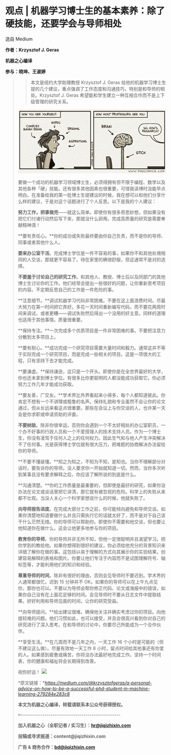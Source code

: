 # 观点 | 机器学习博士生的基本素养：除了硬技能，还要学会与导师相处

选自 Medium

**作者：Krzysztof J. Geras**

****机器之心编译****

**参与：晓坤、王淑婷**

> > 本文是纽约大学助理教授 Krzysztof J. Geras 给他的机器学习博士生提的几个建议，重点强调了工作态度和沟通技巧，特别是和导师的相处。Krzysztof J. Geras 希望能和学生建立一种互相合作而不是上下级管理的研究关系。
> 
> ![](img/613cb29da913ac270e38e6b05ba8053d-fs8.png)
> 
> 要做一个成功的机器学习领域博士生，必须得拥有但不限于编程、数学以及其他各种「硬」技能。还有很多其他因素也很重要，可惜我读博时没能早点明白。在准备给我的第一批博士生提建议的时候，我在想可以和他们分享什么样的建议，于是对这个话题进行了个人反思。以下是我的个人建议：
> 
> **努力工作，把事做完**——就这么简单。即使你有很多奇思妙想，但如果没有把它们付诸行动然后写下来，那就没什么卵用。完成高质量的研究是需要奉献精神滴！
> 
> **要有责任心。**你的成功或失败最终要由你自己负责，而不是你的导师、同事或者其他什么人。
> 
> **要来办公室干活**。完成博士学位是一件不容易的事，如果你不和其他处境相同的人交谈，那就更不容易了。待在家里的确很舒服，但这通常不是对的选择。
> 
> **不要羞于讨论自己的研究工作**。和其他人、教授、博士后以及同部门的其他博士生讨论你的工作。他们经常会提出一些很好的问题，让你重新思考项目的内容。不定期反思自己的工作是一件危险的事。
> 
> **注意细节。**调试机器学习代码非常困难。不要在这上面浪费时间。尽最大努力在第一时间把它弄好。多花一天时间重新编写代码，而不要花两周时间来调试，或者更糟——调试失败然后得出一个没用的好主意。同样的道理也适用于其他事情。质量很重要。
> 
> **保持专注。**一次完成多个优质项目是一件非常困难的事。不要把注意力分散到太多项目上。
> 
> **要有耐心。**成功完成一个研究项目需要大量时间和毅力。通常这并不等于实际完成一个研究项目，而是完成一些相关的项目。这是一项很大的工程，只有坚持下去才能完成。
> 
> **要谦虚。**保持谦逊，这只是一个开头。即使你是在全世界最好的大学，你也还未拿到博士学位。有很多比你更聪明的人都没能成功获取它。你必须努力工作几年才能成功获取。
> 
> **要友善，广交友。**学术界比外界看起来小得多，每个人都知道彼此。你肯定不想有一个不讲理或粗鲁的名声。保持礼貌和专业虽然不会让你的论文通过，但从长远来看这点很重要。那些在会议上与你交谈的人，也许某一天会是你求职或申请资助的评委。
> 
> **不要树敌**。除非你很幸运，否则你会遇到一个不太好相处的办公室职员，一个办不好事的行政人员和一个不爱搭理人的技术支持人员。作为一个博士生，你没有凌驾于任何人之上的任何权力。因此生气和与他人产生冲突解决不了任何事。光是获得博士学位就有很大压力，把难题的协商解决办法留给你的导师。
> 
> **不要不懂装懂。**知之为知之，不知为不知，是知也。当你不理解部分对话时，要告诉你的导师。没人要求你一开始就知道一切。然而，当你多次听到某事且没有要求解释之后，你应该了解所说的到底是什么。
> 
> **沟通清楚。**你的工作质量是最重要的，但即使是最好的研究，如果你没办法在论文或谈话里把它讲清，那它就有被忽视的危险。科学上的失败从来都不壮观。当没人关心一个科学家想说什么的时候，他就失败了。
> 
> **向导师报告进度**。在完成大部分工作之前，你可能倾向避免和导师交谈。如果你清楚地知道要做什么并且只需执行它的话就太好了，而不是对于自己该干什么茫然无措。你的导师可以帮助你。即使你不需要和他交谈，但也要让他知道你在做什么。这会让他更多地参与你的项目。
> 
> **教育你的导师**。你的导师并非无所不知，但他一定很聪明并且渴望学习。把你学到的教给他。如果你想得到很好的建议，你必须给他充分的背景知识来详细了解你在做的事。这包括以易于理解的方式向其展示你的实验结果。创建容易解释的表格和图片。你要让他们专注于内容而不是试图理解符号、轴标签等，才能利用他们的知识和经验。
> 
> **尊重导师的时间**。除非有很好的理由，否则会见导师时不要迟到。学术界的人通常都很忙。迟到 15 分钟并不 OK。如果你的导师可以在上午九点见你，那你也可以。不要以为导师会帮你修正代码、论文或海报中的错误，如果你自己没有在上面花足够的时间。会见导师时不要从日志文件中提取结果。好好利用和导师见面的时间，让你的研究受益。
> 
> **向导师提问。**给出建议很难。确保他关注并确实考虑过你的项目。向他提较难的问题。他们习惯如此，也可以接受，并且会很高兴看到你对自己的研究进行了深入思考。在和导师的讨论中，你要尽己所能成为一个合作伙伴。
> 
> **享受生活。**在几周而不是几年之内，一天工作 16 个小时是可能的（但不建议这么做）。尽量有效地一天工作 8 小时，留点时间给其他事还有你爱的人。如果感到疲惫或痛苦，你将没办法最好地完成工作。坚持一个时间表，你的健康和福祉将会长期得到改善。
> 
> 祝你好运！ ![](img/2d1c94eb4a4ba15f356c96c72092e02b-fs8.png)
> 
> *原文链接：**https://medium.com/@krzysztofgeras/a-personal-advice-on-how-to-be-a-successful-phd-student-in-machine-learning-279284e283c8*
> 
> ****本文为机器之心编译，**转载请联系本公众号获得授权****。**
> 
> ✄------------------------------------------------
> 
> **加入机器之心（全职记者 / 实习生）：hr@jiqizhixin.com**
> 
> **投稿或寻求报道：**content**@jiqizhixin.com**
> 
> **广告 & 商务合作：bd@jiqizhixin.com**